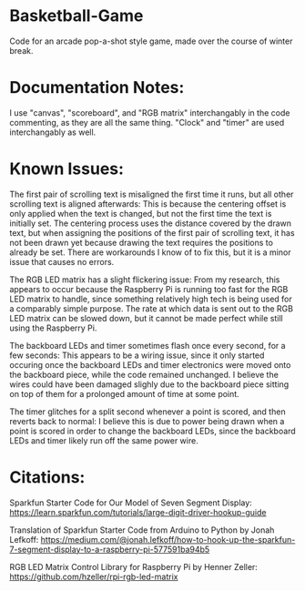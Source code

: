 # Basketball-Game
Code for an arcade pop-a-shot style game, made over the course of winter break.

# Documentation Notes:

I use "canvas", "scoreboard", and "RGB matrix" interchangably in the code commenting, as they are all the same thing.
"Clock" and "timer" are used interchangably as well.

# Known Issues:
The first pair of scrolling text is misaligned the first time it runs, but all other scrolling text is aligned afterwards:
This is because the centering offset is only applied when the text is changed, but not the first time the text is initially set. The centering process uses the distance covered by the drawn text, but when assigning the positions of the first pair of scrolling text, it has not been drawn yet because drawing the text requires the positions to already be set. There are workarounds I know of to fix this, but it is a minor issue that causes no errors.

The RGB LED matrix has a slight flickering issue:
From my research, this appears to occur because the Raspberry Pi is running too fast for the RGB LED matrix to handle, since something relatively high tech is being used for a comparably simple purpose. The rate at which data is sent out to the RGB LED matrix can be slowed down, but it cannot be made perfect while still using the Raspberry Pi.

The backboard LEDs and timer sometimes flash once every second, for a few seconds:
This appears to be a wiring issue, since it only started occuring once the backboard LEDs and timer electronics were moved onto the backboard piece, while the code remained unchanged. I believe the wires could have been damaged slighly due to the backboard piece sitting on top of them for a prolonged amount of time at some point.

The timer glitches for a split second whenever a point is scored, and then reverts back to normal:
I believe this is due to power being drawn when a point is scored in order to change the backboard LEDs, since the backboard LEDs and timer likely run off the same power wire.

# Citations:
Sparkfun Starter Code for Our Model of Seven Segment Display: https://learn.sparkfun.com/tutorials/large-digit-driver-hookup-guide

Translation of Sparkfun Starter Code from Arduino to Python by Jonah Lefkoff: https://medium.com/@jonah.lefkoff/how-to-hook-up-the-sparkfun-7-segment-display-to-a-raspberry-pi-577591ba94b5

RGB LED Matrix Control Library for Raspberry Pi by Henner Zeller: https://github.com/hzeller/rpi-rgb-led-matrix
